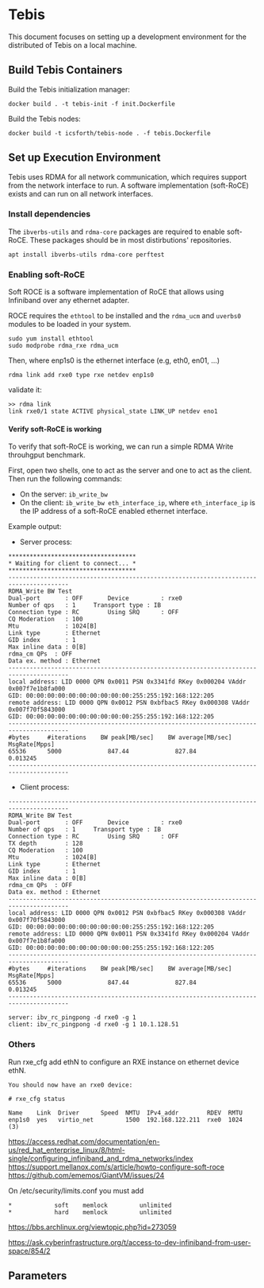 # Tebis

This document focuses on setting up a development environment for the
distributed of Tebis on a local machine.



## Build Tebis Containers


Build the Tebis initialization manager:

```shell
docker build . -t tebis-init -f init.Dockerfile
```

Build the Tebis nodes:

```shell
docker build -t icsforth/tebis-node . -f tebis.Dockerfile
```



## Set up Execution Environment

Tebis uses RDMA for all network communication, which requires support from the
network interface to run. A software implementation (soft-RoCE) exists and can
run on all network interfaces.



### Install dependencies

The `ibverbs-utils` and `rdma-core` packages are required to enable soft-RoCE.
These packages should be in most distirbutions' repositories.

```
apt install ibverbs-utils rdma-core perftest
```

#### 

### Enabling soft-RoCE

Soft ROCE is a software implementation of RoCE that allows using Infiniband over any ethernet adapter.


ROCE requires the `ethtool` to be installed and the `rdma_ucm` and `uverbs0` modules to be loaded in your system.

```
sudo yum install ethtool
sudo modprobe rdma_rxe rdma_ucm
```

Then, where enp1s0 is the ethernet interface (e.g, eth0, en01, ...)

```
rdma link add rxe0 type rxe netdev enp1s0
```

validate it:

```
>> rdma link
link rxe0/1 state ACTIVE physical_state LINK_UP netdev eno1
```



#### Verify soft-RoCE is working
To verify that soft-RoCE is working, we can run a simple RDMA Write throuhgput
benchmark.

First, open two shells, one to act as the server and one to act as the client.
Then run the following commands:
* On the server: `ib_write_bw`
* On the client: `ib_write_bw eth_interface_ip`, where `eth_interface_ip` is
the IP address of a soft-RoCE enabled ethernet interface.

Example output:
* Server process:
```
************************************
* Waiting for client to connect... *
************************************
---------------------------------------------------------------------------------------
RDMA_Write BW Test
Dual-port       : OFF		Device         : rxe0
Number of qps   : 1		Transport type : IB
Connection type : RC		Using SRQ      : OFF
CQ Moderation   : 100
Mtu             : 1024[B]
Link type       : Ethernet
GID index       : 1
Max inline data : 0[B]
rdma_cm QPs	 : OFF
Data ex. method : Ethernet
---------------------------------------------------------------------------------------
local address: LID 0000 QPN 0x0011 PSN 0x3341fd RKey 0x000204 VAddr 0x007f7e1b8fa000
GID: 00:00:00:00:00:00:00:00:00:00:255:255:192:168:122:205
remote address: LID 0000 QPN 0x0012 PSN 0xbfbac5 RKey 0x000308 VAddr 0x007f70f5843000
GID: 00:00:00:00:00:00:00:00:00:00:255:255:192:168:122:205
---------------------------------------------------------------------------------------
#bytes     #iterations    BW peak[MB/sec]    BW average[MB/sec]   MsgRate[Mpps]
65536      5000             847.44             827.84 		   0.013245
---------------------------------------------------------------------------------------
```

* Client process:
```
---------------------------------------------------------------------------------------
RDMA_Write BW Test
Dual-port       : OFF		Device         : rxe0
Number of qps   : 1		Transport type : IB
Connection type : RC		Using SRQ      : OFF
TX depth        : 128
CQ Moderation   : 100
Mtu             : 1024[B]
Link type       : Ethernet
GID index       : 1
Max inline data : 0[B]
rdma_cm QPs	 : OFF
Data ex. method : Ethernet
---------------------------------------------------------------------------------------
local address: LID 0000 QPN 0x0012 PSN 0xbfbac5 RKey 0x000308 VAddr 0x007f70f5843000
GID: 00:00:00:00:00:00:00:00:00:00:255:255:192:168:122:205
remote address: LID 0000 QPN 0x0011 PSN 0x3341fd RKey 0x000204 VAddr 0x007f7e1b8fa000
GID: 00:00:00:00:00:00:00:00:00:00:255:255:192:168:122:205
---------------------------------------------------------------------------------------
#bytes     #iterations    BW peak[MB/sec]    BW average[MB/sec]   MsgRate[Mpps]
65536      5000             847.44             827.84 		   0.013245
---------------------------------------------------------------------------------------
```



```shell
server: ibv_rc_pingpong -d rxe0 -g 1
client: ibv_rc_pingpong -d rxe0 -g 1 10.1.128.51
```





### Others


Run rxe_cfg add ethN to configure an RXE instance on ethernet device ethN.

``` shell
You should now have an rxe0 device:

# rxe_cfg status

Name    Link  Driver      Speed  NMTU  IPv4_addr        RDEV  RMTU
enp1s0  yes   virtio_net         1500  192.168.122.211  rxe0  1024  (3)
```


https://access.redhat.com/documentation/en-us/red_hat_enterprise_linux/8/html-single/configuring_infiniband_and_rdma_networks/index
https://support.mellanox.com/s/article/howto-configure-soft-roce
https://github.com/ememos/GiantVM/issues/24


On /etc/security/limits.conf you must add

```
*            soft    memlock         unlimited
*            hard    memlock         unlimited
```

https://bbs.archlinux.org/viewtopic.php?id=273059

https://ask.cyberinfrastructure.org/t/access-to-dev-infiniband-from-user-space/854/2






## Parameters
